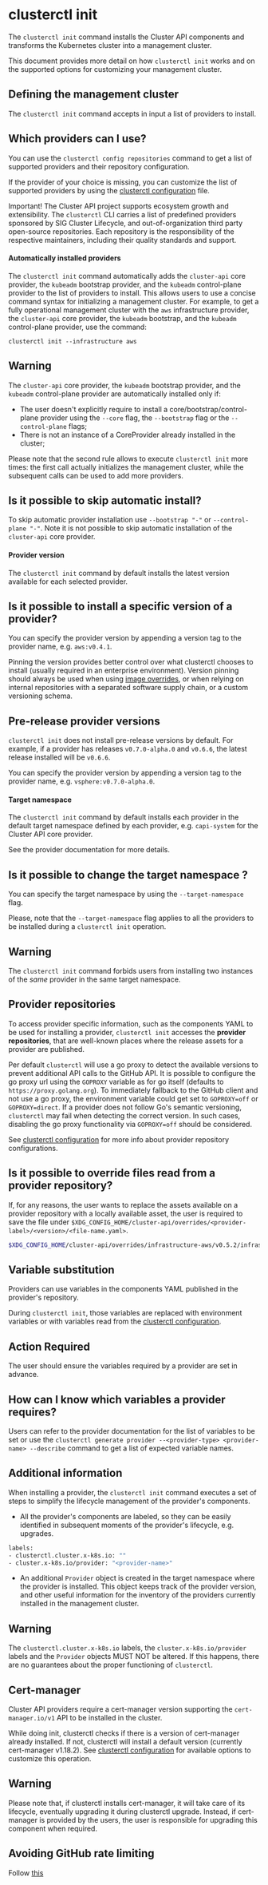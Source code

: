 # clusterctl init

The `clusterctl init` command installs the Cluster API components and transforms the Kubernetes cluster
into a management cluster.

This document provides more detail on how `clusterctl init` works and on the supported options for customizing your
management cluster.

## Defining the management cluster

The `clusterctl init` command accepts in input a list of providers to install.

<aside class="note">

<h1> Which providers can I use? </h1>

You can use the `clusterctl config repositories` command to get a list of supported providers and their repository configuration.

If the provider of your choice is missing, you can customize the list of supported providers by using the
[clusterctl configuration](../configuration.md) file.

Important! The Cluster API project supports ecosystem growth and extensibility. The `clusterctl` CLI carries a list of
predefined providers sponsored by SIG Cluster Lifecycle, and out-of-organization third party open-source repositories.
Each repository is the responsibility of the respective maintainers, including their quality standards and support.

</aside>

#### Automatically installed providers

The `clusterctl init` command automatically adds the `cluster-api` core provider, the `kubeadm` bootstrap provider, and
the `kubeadm` control-plane provider to the list of providers to install. This allows users to use a concise command syntax for initializing a management cluster.
For example, to get a fully operational management cluster with the `aws` infrastructure provider, the `cluster-api` core provider, the `kubeadm` bootstrap, and the `kubeadm` control-plane provider, use the command:

`clusterctl init --infrastructure aws`

<aside class="note warning">

<h1> Warning </h1>

The `cluster-api` core provider, the `kubeadm` bootstrap provider, and the `kubeadm` control-plane provider are automatically installed only if:
- The user doesn't explicitly require to install a core/bootstrap/control-plane provider using the `--core` flag, the `--bootstrap` flag or the `--control-plane` flags;
- There is not an instance of a CoreProvider already installed in the cluster;

Please note that the second rule allows to execute `clusterctl init` more times: the first call actually initializes
the management cluster, while the subsequent calls can be used to add more providers.

</aside>

<aside class="note">

<h1> Is it possible to skip automatic install?</h1>

To skip automatic provider installation use  `--bootstrap "-"` or  `--control-plane "-"`.
Note it is not possible to skip automatic installation of the `cluster-api` core provider.

</aside>

#### Provider version

The `clusterctl init` command by default installs the latest version available
for each selected provider.

<aside class="note">

<h1> Is it possible to install a specific version of a provider? </h1>

You can specify the provider version by appending a version tag to the provider name, e.g. `aws:v0.4.1`.

Pinning the version provides better control over what clusterctl chooses to install
(usually required in an enterprise environment). Version pinning should always be used when using [image overrides](../configuration.md#image-overrides), or when relying on internal repositories with a separated
software supply chain, or a custom versioning schema.

</aside>

<aside class="note">

<h1> Pre-release provider versions </h1>

`clusterctl init` does not install pre-release versions by default. For
example, if a provider has releases `v0.7.0-alpha.0` and `v0.6.6`, the latest
release installed will be `v0.6.6`.

You can specify the provider version by appending a version tag to the
provider name, e.g. `vsphere:v0.7.0-alpha.0`.

</aside>

#### Target namespace

The `clusterctl init` command by default installs each provider in the default target namespace defined by each provider, e.g. `capi-system` for the Cluster API core provider.

See the provider documentation for more details.

<aside class="note">

<h1> Is it possible to change the target namespace ? </h1>

You can specify the target namespace by using the `--target-namespace` flag.

Please, note that the `--target-namespace` flag applies to all the providers to be installed during a `clusterctl init` operation.

</aside>

<aside class="note warning">

<h1>Warning</h1>

The `clusterctl init` command forbids users from installing two instances of the *same* provider in the
same target namespace.

</aside>

## Provider repositories

To access provider specific information, such as the components YAML to be used for installing a provider,
`clusterctl init` accesses the **provider repositories**, that are well-known places where the release assets for
a provider are published.

Per default `clusterctl` will use a go proxy to detect the available versions to prevent additional
API calls to the GitHub API. It is possible to configure the go proxy url using the `GOPROXY` variable as
for go itself (defaults to `https://proxy.golang.org`).
To immediately fallback to the GitHub client and not use a go proxy, the environment variable could get set to
`GOPROXY=off` or `GOPROXY=direct`.
If a provider does not follow Go's semantic versioning, `clusterctl` may fail when detecting the correct version.
In such cases, disabling the go proxy functionality via `GOPROXY=off` should be considered.

See [clusterctl configuration](../configuration.md) for more info about provider repository configurations.

<aside class="note">

<h1> Is it possible to override files read from a provider repository? </h1>

If, for any reasons, the user wants to replace the assets available on a provider repository with a locally available asset,
the user is required to save the file under `$XDG_CONFIG_HOME/cluster-api/overrides/<provider-label>/<version>/<file-name.yaml>`.

```bash
$XDG_CONFIG_HOME/cluster-api/overrides/infrastructure-aws/v0.5.2/infrastructure-components.yaml
```

</aside>

## Variable substitution
Providers can use variables in the components YAML published in the provider's repository.

During `clusterctl init`, those variables are replaced with environment variables or with variables read from the
[clusterctl configuration](../configuration.md).

<aside class="note warning">

<h1> Action Required </h1>

The user should ensure the variables required by a provider are set in advance.

</aside>

<aside class="note">

<h1> How can I know which variables a provider requires? </h1>

Users can refer to the provider documentation for the list of variables to be set or use the
`clusterctl generate provider --<provider-type> <provider-name> --describe` command to get a list of expected variable names.

</aside>

## Additional information

When installing a provider, the `clusterctl init` command executes a set of steps to simplify
the lifecycle management of the provider's components.

* All the provider's components are labeled, so they can be easily identified in
subsequent moments of the provider's lifecycle, e.g. upgrades.

 ```bash
 labels:
 - clusterctl.cluster.x-k8s.io: ""
 - cluster.x-k8s.io/provider: "<provider-name>"
 ```

* An additional `Provider` object is created in the target namespace where the provider is installed.
This object keeps track of the provider version, and other useful information
for the inventory of the providers currently installed in the management cluster.

<aside class="note warning">

<h1>Warning</h1>

The `clusterctl.cluster.x-k8s.io` labels, the `cluster.x-k8s.io/provider` labels and the `Provider` objects MUST NOT be altered.
If this happens, there are no guarantees about the proper functioning of `clusterctl`.

</aside>

## Cert-manager

Cluster API providers require a cert-manager version supporting the `cert-manager.io/v1` API to be installed in the cluster.

While doing init, clusterctl checks if there is a version of cert-manager already installed. If not, clusterctl will
install a default version (currently cert-manager v1.18.2). See [clusterctl configuration](../configuration.md) for
available options to customize this operation.

<aside class="note warning">

<h1>Warning</h1>

Please note that, if clusterctl installs cert-manager, it will take care of its lifecycle, eventually upgrading it
during clusterctl upgrade. Instead, if cert-manager is provided by the users, the user is responsible for
upgrading this component when required.

</aside>

## Avoiding GitHub rate limiting

Follow [this](../overview.md#avoiding-github-rate-limiting)
